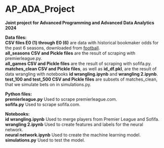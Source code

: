 # **AP_ADA_Project**
**Joint project for Advanced Programming and Advanced Data Analytics 2024** <br>

**Data files:** <br>
**CSV files E0 (1) through E0 (6)** are data with historical bookmaker odds for the past 6 seasons, downloaded from [football](https://www.football-data.co.uk/). <br>
**all_seasons CSV and Pickle files** are the result of scraping with premierleague.py. <br>
**all_games CSV and Pickle files** are the result of scraping with sofifa.py. <br>
**matches_clean CSV and Pickle files**, as well as **id_df.pkl**, are the result of data wrangling with notebooks **id wrangling.ipynb** and **wrangling 2.ipynb**. <br>
**test_100 and test_500 CSV and Pickle files** are subsets of matches_clean, that we simulate bets on in simulations.py. <br>

**Python files:** <br>
**premierleague.py** Used to scrape premierleague.com. <br>
**sofifa.py** Used to scrape sofifa.com. <br>

**Notebooks:** <br>
**id wrangling.ipynb** Used to merge players from Premier League and Sofifa. <br>
**wrangling 2.ipynb** Used to create features and labels for the neural network. <br>
**neural network.ipynb** Used to create the machine learning model. <br>
**simulations.py** Used to test the model. <br>
